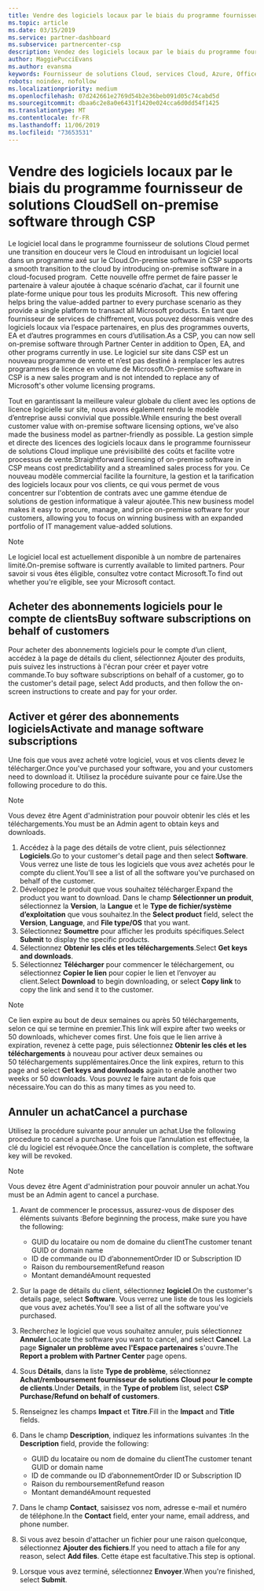 ```yaml
---
title: Vendre des logiciels locaux par le biais du programme fournisseur de solutions Cloud | Espace partenaires
ms.topic: article
ms.date: 03/15/2019
ms.service: partner-dashboard
ms.subservice: partnercenter-csp
description: Vendez des logiciels locaux par le biais du programme fournisseur de solutions Cloud.
author: MaggiePucciEvans
ms.author: evansma
keywords: Fournisseur de solutions Cloud, services Cloud, Azure, Office 365, Dynamics, partenaire fournisseur de solutions Cloud, vente par fournisseur de solutions Cloud, partenaire direct, partenaire fournisseur de solutions Cloud direct, revendeur fournisseur de solutions Cloud indirect, fournisseur de solutions Cloud direct, fournisseur de solutions Cloud indirect, modèle direct, modèle indirect, revendeur indirect, fournisseur indirect, fournisseur, distributeur, programme fournisseur de solutions cloud
robots: noindex, nofollow
ms.localizationpriority: medium
ms.openlocfilehash: 07d242661e2769d54b2e36beb091d05c74cabd5d
ms.sourcegitcommit: dbaa6c2e8a0e6431f1420e024cca6d0dd54f1425
ms.translationtype: MT
ms.contentlocale: fr-FR
ms.lasthandoff: 11/06/2019
ms.locfileid: "73653531"
---
```

# <a name="sell-on-premise-software-through-csp"></a><span data-ttu-id="b4da5-104">Vendre des logiciels locaux par le biais du programme fournisseur de solutions Cloud</span><span class="sxs-lookup"><span data-stu-id="b4da5-104">Sell on-premise software through CSP</span></span>

<span data-ttu-id="b4da5-105">Le logiciel local dans le programme fournisseur de solutions Cloud permet une transition en douceur vers le Cloud en introduisant un logiciel local dans un programme axé sur le Cloud.</span><span class="sxs-lookup"><span data-stu-id="b4da5-105">On-premise software in CSP supports a smooth transition to the cloud by introducing on-premise software in a cloud-focused program.</span></span><span data-ttu-id="b4da5-106">  Cette nouvelle offre permet de faire passer le partenaire à valeur ajoutée à chaque scénario d’achat, car il fournit une plate-forme unique pour tous les produits Microsoft.</span><span class="sxs-lookup"><span data-stu-id="b4da5-106">  This new offering helps bring the value-added partner to every purchase scenario as they provide a single platform to transact all Microsoft products.</span></span> <span data-ttu-id="b4da5-107">En tant que fournisseur de services de chiffrement, vous pouvez désormais vendre des logiciels locaux via l’espace partenaires, en plus des programmes ouverts, EA et d’autres programmes en cours d’utilisation.</span><span class="sxs-lookup"><span data-stu-id="b4da5-107">As a CSP, you can now sell on-premise software through Partner Center in addition to Open, EA, and other programs currently in use.</span></span> <span data-ttu-id="b4da5-108">Le logiciel sur site dans CSP est un nouveau programme de vente et n’est pas destiné à remplacer les autres programmes de licence en volume de Microsoft.</span><span class="sxs-lookup"><span data-stu-id="b4da5-108">On-premise software in CSP is a new sales program and is not intended to replace any of Microsoft's other volume licensing programs.</span></span> 
 
<span data-ttu-id="b4da5-109">Tout en garantissant la meilleure valeur globale du client avec les options de licence logicielle sur site, nous avons également rendu le modèle d’entreprise aussi convivial que possible.</span><span class="sxs-lookup"><span data-stu-id="b4da5-109">While ensuring the best overall customer value with on-premise software licensing options, we've also made the business model as partner-friendly as possible.</span></span> <span data-ttu-id="b4da5-110">La gestion simple et directe des licences des logiciels locaux dans le programme fournisseur de solutions Cloud implique une prévisibilité des coûts et facilite votre processus de vente.</span><span class="sxs-lookup"><span data-stu-id="b4da5-110">Straightforward licensing of on-premise software in CSP means cost predictability and a streamlined sales process for you.</span></span> <span data-ttu-id="b4da5-111">Ce nouveau modèle commercial facilite la fourniture, la gestion et la tarification des logiciels locaux pour vos clients, ce qui vous permet de vous concentrer sur l'obtention de contrats avec une gamme étendue de solutions de gestion informatique à valeur ajoutée.</span><span class="sxs-lookup"><span data-stu-id="b4da5-111">This new business model makes it easy to procure, manage, and price on-premise software for your customers, allowing you to focus on winning business with an expanded portfolio of IT management value-added solutions.</span></span> 

>[!NOTE]
><span data-ttu-id="b4da5-112">Le logiciel local est actuellement disponible à un nombre de partenaires limité.</span><span class="sxs-lookup"><span data-stu-id="b4da5-112">On-premise software is currently available to limited partners.</span></span> <span data-ttu-id="b4da5-113">Pour savoir si vous êtes éligible, consultez votre contact Microsoft.</span><span class="sxs-lookup"><span data-stu-id="b4da5-113">To find out whether you're eligible, see your Microsoft contact.</span></span> 


## <a name="buy-software-subscriptions-on-behalf-of-customers"></a><span data-ttu-id="b4da5-114">Acheter des abonnements logiciels pour le compte de clients</span><span class="sxs-lookup"><span data-stu-id="b4da5-114">Buy software subscriptions on behalf of customers</span></span>

<span data-ttu-id="b4da5-115">Pour acheter des abonnements logiciels pour le compte d’un client, accédez à la page de détails du client, sélectionnez Ajouter des produits, puis suivez les instructions à l'écran pour créer et payer votre commande.</span><span class="sxs-lookup"><span data-stu-id="b4da5-115">To buy software subscriptions on behalf of a customer, go to the customer's detail page, select Add products, and then follow the on-screen instructions to create and pay for your order.</span></span>

## <a name="activate-and-manage-software-subscriptions"></a><span data-ttu-id="b4da5-116">Activer et gérer des abonnements logiciels</span><span class="sxs-lookup"><span data-stu-id="b4da5-116">Activate and manage software subscriptions</span></span>

<span data-ttu-id="b4da5-117">Une fois que vous avez acheté votre logiciel, vous et vos clients devez le télécharger.</span><span class="sxs-lookup"><span data-stu-id="b4da5-117">Once you've purchased your software, you and your customers need to download it.</span></span> <span data-ttu-id="b4da5-118">Utilisez la procédure suivante pour ce faire.</span><span class="sxs-lookup"><span data-stu-id="b4da5-118">Use the following procedure to do this.</span></span> 

>[!NOTE]
><span data-ttu-id="b4da5-119">Vous devez être Agent d'administration pour pouvoir obtenir les clés et les téléchargements.</span><span class="sxs-lookup"><span data-stu-id="b4da5-119">You must be an Admin agent to obtain keys and downloads.</span></span> 

1. <span data-ttu-id="b4da5-120">Accédez à la page des détails de votre client, puis sélectionnez **Logiciels**.</span><span class="sxs-lookup"><span data-stu-id="b4da5-120">Go to your customer's detail page and then select **Software**.</span></span> <span data-ttu-id="b4da5-121">Vous verrez une liste de tous les logiciels que vous avez achetés pour le compte du client.</span><span class="sxs-lookup"><span data-stu-id="b4da5-121">You'll see a list of all the software you've purchased on behalf of the customer.</span></span> 
2.  <span data-ttu-id="b4da5-122">Développez le produit que vous souhaitez télécharger.</span><span class="sxs-lookup"><span data-stu-id="b4da5-122">Expand the product you want to download.</span></span> <span data-ttu-id="b4da5-123">Dans le champ **Sélectionner un produit**, sélectionnez la **Version**, la **Langue** et le **Type de fichier/système d’exploitation** que vous souhaitez.</span><span class="sxs-lookup"><span data-stu-id="b4da5-123">In the **Select product** field, select the **Version**, **Language**, and **File type/OS** that you want.</span></span> 
3.  <span data-ttu-id="b4da5-124">Sélectionnez **Soumettre** pour afficher les produits spécifiques.</span><span class="sxs-lookup"><span data-stu-id="b4da5-124">Select **Submit** to display the specific products.</span></span> 
4.  <span data-ttu-id="b4da5-125">Sélectionnez **Obtenir les clés et les téléchargements**.</span><span class="sxs-lookup"><span data-stu-id="b4da5-125">Select **Get keys and downloads**.</span></span> 
5.  <span data-ttu-id="b4da5-126">Sélectionnez **Télécharger** pour commencer le téléchargement, ou sélectionnez **Copier le lien** pour copier le lien et l’envoyer au client.</span><span class="sxs-lookup"><span data-stu-id="b4da5-126">Select **Download** to begin downloading, or select **Copy link** to copy the link and send it to the customer.</span></span> 

>[!NOTE]
><span data-ttu-id="b4da5-127">Ce lien expire au bout de deux semaines ou après 50 téléchargements, selon ce qui se termine en premier.</span><span class="sxs-lookup"><span data-stu-id="b4da5-127">This link will expire after two weeks or 50 downloads, whichever comes first.</span></span> <span data-ttu-id="b4da5-128">Une fois que le lien arrive à expiration, revenez à cette page, puis sélectionnez **Obtenir les clés et les téléchargements** à nouveau pour activer deux semaines ou 50 téléchargements supplémentaires.</span><span class="sxs-lookup"><span data-stu-id="b4da5-128">Once the link expires, return to this page and select **Get keys and downloads** again to enable another two weeks or 50 downloads.</span></span> <span data-ttu-id="b4da5-129">Vous pouvez le faire autant de fois que nécessaire.</span><span class="sxs-lookup"><span data-stu-id="b4da5-129">You can do this as many times as you need to.</span></span> 


## <a name="cancel-a-purchase"></a><span data-ttu-id="b4da5-130">Annuler un achat</span><span class="sxs-lookup"><span data-stu-id="b4da5-130">Cancel a purchase</span></span>
<span data-ttu-id="b4da5-131">Utilisez la procédure suivante pour annuler un achat.</span><span class="sxs-lookup"><span data-stu-id="b4da5-131">Use the following procedure to cancel a purchase.</span></span> <span data-ttu-id="b4da5-132">Une fois que l’annulation est effectuée, la clé du logiciel est révoquée.</span><span class="sxs-lookup"><span data-stu-id="b4da5-132">Once the cancellation is complete, the software key will be revoked.</span></span> 

>[!NOTE]
><span data-ttu-id="b4da5-133">Vous devez être Agent d'administration pour pouvoir annuler un achat.</span><span class="sxs-lookup"><span data-stu-id="b4da5-133">You must be an Admin agent to cancel a purchase.</span></span> 

1.  <span data-ttu-id="b4da5-134">Avant de commencer le processus, assurez-vous de disposer des éléments suivants :</span><span class="sxs-lookup"><span data-stu-id="b4da5-134">Before beginning the process, make sure you have the following:</span></span> 
    -   <span data-ttu-id="b4da5-135">GUID du locataire ou nom de domaine du client</span><span class="sxs-lookup"><span data-stu-id="b4da5-135">The customer tenant GUID or domain name</span></span>
    -   <span data-ttu-id="b4da5-136">ID de commande ou ID d’abonnement</span><span class="sxs-lookup"><span data-stu-id="b4da5-136">Order ID or Subscription ID</span></span>
    -   <span data-ttu-id="b4da5-137">Raison du remboursement</span><span class="sxs-lookup"><span data-stu-id="b4da5-137">Refund reason</span></span>
    -   <span data-ttu-id="b4da5-138">Montant demandé</span><span class="sxs-lookup"><span data-stu-id="b4da5-138">Amount requested</span></span>

2.  <span data-ttu-id="b4da5-139">Sur la page de détails du client, sélectionnez **logiciel**.</span><span class="sxs-lookup"><span data-stu-id="b4da5-139">On the customer's details page, select **Software**.</span></span> <span data-ttu-id="b4da5-140">Vous verrez une liste de tous les logiciels que vous avez achetés.</span><span class="sxs-lookup"><span data-stu-id="b4da5-140">You'll see a list of all the software you've purchased.</span></span> 

3.  <span data-ttu-id="b4da5-141">Recherchez le logiciel que vous souhaitez annuler, puis sélectionnez **Annuler**.</span><span class="sxs-lookup"><span data-stu-id="b4da5-141">Locate the software you want to cancel, and select **Cancel**.</span></span> <span data-ttu-id="b4da5-142">La page **Signaler un problème avec l'Espace partenaires** s'ouvre.</span><span class="sxs-lookup"><span data-stu-id="b4da5-142">The **Report a problem with Partner Center** page opens.</span></span> 

4.  <span data-ttu-id="b4da5-143">Sous **Détails**, dans la liste **Type de problème**, sélectionnez **Achat/remboursement fournisseur de solutions Cloud pour le compte de clients**.</span><span class="sxs-lookup"><span data-stu-id="b4da5-143">Under **Details**, in the **Type of problem** list, select **CSP Purchase/Refund on behalf of customers**.</span></span>

5.  <span data-ttu-id="b4da5-144">Renseignez les champs **Impact** et **Titre**.</span><span class="sxs-lookup"><span data-stu-id="b4da5-144">Fill in the **Impact** and **Title** fields.</span></span> 

6.  <span data-ttu-id="b4da5-145">Dans le champ **Description**, indiquez les informations suivantes :</span><span class="sxs-lookup"><span data-stu-id="b4da5-145">In the **Description** field, provide the following:</span></span> 
    -   <span data-ttu-id="b4da5-146">GUID du locataire ou nom de domaine du client</span><span class="sxs-lookup"><span data-stu-id="b4da5-146">The customer tenant GUID or domain name</span></span>
    -   <span data-ttu-id="b4da5-147">ID de commande ou ID d’abonnement</span><span class="sxs-lookup"><span data-stu-id="b4da5-147">Order ID or Subscription ID</span></span>
    -   <span data-ttu-id="b4da5-148">Raison du remboursement</span><span class="sxs-lookup"><span data-stu-id="b4da5-148">Refund reason</span></span>
    -   <span data-ttu-id="b4da5-149">Montant demandé</span><span class="sxs-lookup"><span data-stu-id="b4da5-149">Amount requested</span></span>

7.  <span data-ttu-id="b4da5-150">Dans le champ **Contact**, saisissez vos nom, adresse e-mail et numéro de téléphone.</span><span class="sxs-lookup"><span data-stu-id="b4da5-150">In the **Contact** field, enter your name, email address, and phone number.</span></span> 

8.  <span data-ttu-id="b4da5-151">Si vous avez besoin d'attacher un fichier pour une raison quelconque, sélectionnez **Ajouter des fichiers**.</span><span class="sxs-lookup"><span data-stu-id="b4da5-151">If you need to attach a file for any reason, select **Add files**.</span></span> <span data-ttu-id="b4da5-152">Cette étape est facultative.</span><span class="sxs-lookup"><span data-stu-id="b4da5-152">This step is optional.</span></span> 

9.  <span data-ttu-id="b4da5-153">Lorsque vous avez terminé, sélectionnez **Envoyer**.</span><span class="sxs-lookup"><span data-stu-id="b4da5-153">When you're finished, select **Submit**.</span></span>